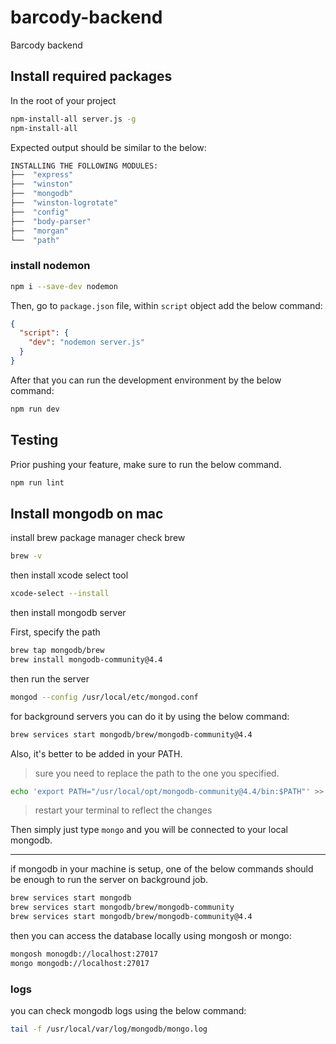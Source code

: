 # barcody-backend

Barcody backend

## Install required packages

In the root of your project

```bash
npm-install-all server.js -g
npm-install-all
```

Expected output should be similar to the below:

```bash
INSTALLING THE FOLLOWING MODULES:
├──  "express"
├──  "winston"
├──  "mongodb"
├──  "winston-logrotate"
├──  "config"
├──  "body-parser"
├──  "morgan"
└──  "path"
```

### install nodemon

```bash
npm i --save-dev nodemon
```

Then, go to `package.json` file, within `script` object add the below command:

```json
{
  "script": {
    "dev": "nodemon server.js"
  }
}
```

After that you can run the development environment by the below command:

```bash
npm run dev
```

## Testing

Prior pushing your feature, make sure to run the below command.

```bash
npm run lint
```

## Install mongodb on mac

install brew package manager
check brew

```bash
brew -v
```

then install xcode select tool

```bash
xcode-select --install
```

then install mongodb server

First, specify the path

```bash
brew tap mongodb/brew
brew install mongodb-community@4.4
```

then run the server

```bash
mongod --config /usr/local/etc/mongod.conf
```

for background servers you can do it by using the below command:

```bash
brew services start mongodb/brew/mongodb-community@4.4
```

Also, it's better to be added in your PATH.

> sure you need to replace the path to the one you specified.

```bash
echo 'export PATH="/usr/local/opt/mongodb-community@4.4/bin:$PATH"' >> ~/.zshrc
```

> restart your terminal to reflect the changes

Then simply just type `mongo` and you will be connected to your local mongodb.

---

if mongodb in your machine is setup, one of the below commands should be enough to run the server on background job.

```bash
brew services start mongodb
brew services start mongodb/brew/mongodb-community
brew services start mongodb/brew/mongodb-community@4.4
```

then you can access the database locally using mongosh or mongo:

```bash
mongosh monogdb://localhost:27017
mongo mongodb://localhost:27017
```

### logs

you can check mongodb logs using the below command:

```bash
tail -f /usr/local/var/log/mongodb/mongo.log
```
